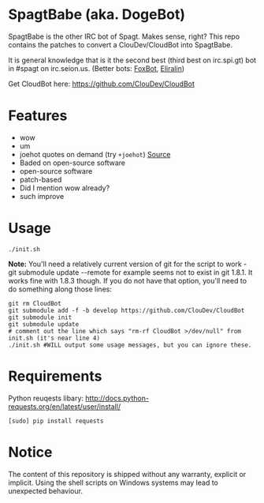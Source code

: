 SpagtBabe (aka. DogeBot)
========================

SpagtBabe is the other IRC bot of Spagt. Makes sense, right? This repo contains the patches to convert a ClouDev/CloudBot into SpagtBabe.

It is general knowledge that is it the second best (third best on irc.spi.gt) bot in #spagt on irc.seion.us. (Better bots: [FoxBot](https://github.com/FoxDev/FoxBot), [Eliralin](https://github.com/daboross/Eliralin))

Get CloudBot here: https://github.com/ClouDev/CloudBot

Features
=========

* wow
* um
* joehot quotes on demand (try `+joehot`) [Source](https://github.com/xxyy/jhq-server)
* Baded on open-source software
* open-source software
* patch-based
* Did I mention wow already?
* such improve

Usage
=====
````
./init.sh
````
**Note:** You'll need a relatively current version of git for the script to work - git submodule update --remote for example seems not to exist in git 1.8.1. It works fine with 1.8.3 though. If you do not have that option, you'll need to do something along those lines:
````
git rm CloudBot
git submodule add -f -b develop https://github.com/ClouDev/CloudBot
git submodule init
git submodule update
# comment out the line which says "rm-rf CloudBot >/dev/null" from init.sh (it's near line 4)
./init.sh #WILL output some usage messages, but you can ignore these.
````

Requirements
============
Python reuqests libary: http://docs.python-requests.org/en/latest/user/install/
````
[sudo] pip install requests
````

Notice
======
The content of this repository is shipped without any warranty, explicit or implicit. 
Using the shell scripts on Windows systems may lead to unexpected behaviour.
